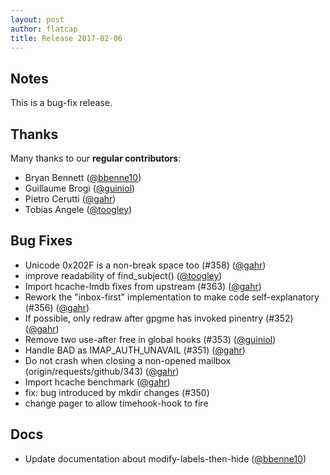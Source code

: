 ```yaml
---
layout: post
author: flatcap
title: Release 2017-02-06
---
```


## Notes

This is a bug-fix release.

## Thanks

Many thanks to our **regular contributors**:
- Bryan Bennett ([@bbenne10](https://github.com/bbenne10))
- Guillaume Brogi ([@guiniol](https://github.com/guiniol))
- Pietro Cerutti ([@gahr](https://github.com/gahr))
- Tobias Angele ([@toogley](https://github.com/toogley))

## Bug Fixes
- Unicode 0x202F is a non-break space too (#358) ([@gahr](https://github.com/gahr))
- improve readability of find_subject() ([@toogley](https://github.com/toogley))
- Import hcache-lmdb fixes from upstream (#363) ([@gahr](https://github.com/gahr))
- Rework the "inbox-first" implementation to make code self-explanatory (#356) ([@gahr](https://github.com/gahr))
- If possible, only redraw after gpgme has invoked pinentry (#352) ([@gahr](https://github.com/gahr))
- Remove two use-after free in global hooks (#353) ([@guiniol](https://github.com/guiniol))
- Handle BAD as IMAP_AUTH_UNAVAIL (#351) ([@gahr](https://github.com/gahr))
- Do not crash when closing a non-opened mailbox (origin/requests/github/343) ([@gahr](https://github.com/gahr))
- Import hcache benchmark ([@gahr](https://github.com/gahr))
- fix: bug introduced by mkdir changes (#350)
- change pager to allow timehook-hook to fire

## Docs
- Update documentation about modify-labels-then-hide ([@bbenne10](https://github.com/bbenne10))
